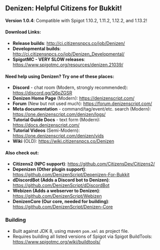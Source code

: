 Denizen: Helpful Citizens for Bukkit!
-------------------------------------

**Version 1.0.4**: Compatible with Spigot 1.10.2, 1.11.2, 1.12.2, and 1.13.2!

#### Download Links:

- **Release builds**: http://ci.citizensnpcs.co/job/Denizen/
- **Developmental builds**: http://ci.citizensnpcs.co/job/Denizen_Developmental/
- **SpigotMC - VERY SLOW releases**: https://www.spigotmc.org/resources/denizen.21039/

#### Need help using Denizen? Try one of these places:

- **Discord** - chat room (Modern, strongly recommended): https://discord.gg/Q6pZGSR
- **Denizen Home Page** (Modern): https://denizenscript.com/
- **Forum** (New but not used much): https://forum.denizenscript.com/
- **Meta documentation** - command/tag/event/etc. search (Modern): https://one.denizenscript.com/denizen/logs/
- **Tutorial Guide Docs** - text form (Modern): https://docs.denizenscript.com/
- **Tutorial Videos** (Semi-Modern): https://one.denizenscript.com/denizen/vids
- **Wiki** (OLD): https://wiki.citizensnpcs.co/Denizen

#### Also check out:

- **Citizens2 (NPC support)**: https://github.com/CitizensDev/Citizens2/
- **Depenizen (Other plugin support)**: https://github.com/DenizenScript/Depenizen-For-Bukkit
- **dDiscordBot (Adds a Discord bot to Denizen)**: https://github.com/DenizenScript/dDiscordBot
- **Webizen (Adds a webserver to Denizen)**: https://github.com/DenizenScript/Webizen
- **DenizenCore (Our core, needed for building)**: https://github.com/DenizenScript/Denizen-Core

### Building

- Built against JDK 8, using maven `pom.xml` as project file.
- Requires building all listed versions of Spigot via Spigot BuildTools: https://www.spigotmc.org/wiki/buildtools/
